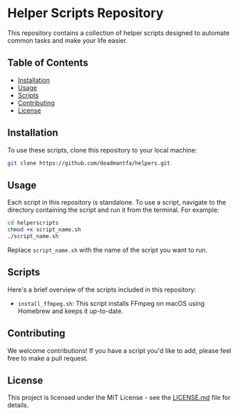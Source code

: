 # Helper Scripts Repository

This repository contains a collection of helper scripts designed to automate common tasks and make your life easier.

## Table of Contents

- [Installation](#installation)
- [Usage](#usage)
- [Scripts](#scripts)
- [Contributing](#contributing)
- [License](#license)

## Installation

To use these scripts, clone this repository to your local machine:

```bash
git clone https://github.com/deadmantfa/helpers.git
```

## Usage

Each script in this repository is standalone. To use a script, navigate to the directory containing the script and run it from the terminal. For example:

```bash
cd helperscripts
chmod +x script_name.sh
./script_name.sh
```

Replace `script_name.sh` with the name of the script you want to run.

## Scripts

Here's a brief overview of the scripts included in this repository:

- `install_ffmpeg.sh`: This script installs FFmpeg on macOS using Homebrew and keeps it up-to-date.

## Contributing

We welcome contributions! If you have a script you'd like to add, please feel free to make a pull request.

## License

This project is licensed under the MIT License - see the [LICENSE.md](LICENSE.md) file for details.
